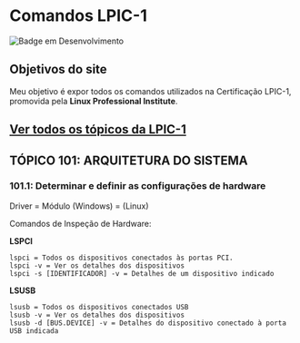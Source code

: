 # Comandos LPIC-1

![Badge em Desenvolvimento](http://img.shields.io/static/v1?label=STATUS&message=EM%20DESENVOLVIMENTO&color=ORANGE&style=for-the-badge)

## Objetivos do site

Meu objetivo é expor todos os comandos utilizados na Certificação LPIC-1, promovida pela **Linux Professional Institute**.

## [Ver todos os tópicos da LPIC-1](TOPICOS.md)

## TÓPICO 101: ARQUITETURA DO SISTEMA

### 101.1: Determinar e definir as configurações de hardware

Driver     =  Módulo
(Windows)  =  (Linux)

Comandos de Inspeção de Hardware:

**LSPCI**
```
lspci = Todos os dispositivos conectados às portas PCI.
lspci -v = Ver os detalhes dos dispositivos
lspci -s [IDENTIFICADOR] -v = Detalhes de um dispositivo indicado
```

**LSUSB**
```
lsusb = Todos os dispositivos conectados USB
lsusb -v = Ver os detalhes dos dispositivos
lsusb -d [BUS.DEVICE] -v = Detalhes do dispositivo conectado à porta USB indicada
```
